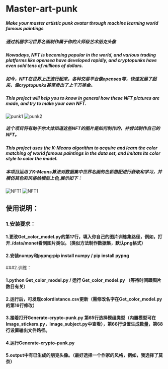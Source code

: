 # Master-art-punk
##### Make your master artistic punk avatar through machine learning world famous paintings
##### 通过机器学习世界名画制作属于你的大师级艺术朋克头像
##### Nowadays, NFT is becoming popular in the world, and various trading platforms like opensea have developed rapidly, and cryptopunks have even sold tens of millions of dollars.
##### 如今，NFT在世界上正流行起来，各种交易平台像opensea等，快速发展了起来，像cryptopunks甚至卖出了上千万美金。
##### This project will help you to know in general how these NFT pictures are made, and try to make your own NFT.
![punk1](https://raw.fastgit.org/philipjhc/Master-art-punk/main/Master-art-punk/cover_photo/example.png)
![punk2](https://raw.fastgit.org/philipjhc/Master-art-punk/main/Master-art-punk/cover_photo/example2.png)
##### 这个项目将有助于你大体知道这些NFT的图片是如何制作的，并尝试制作自己的NFT。
##### This project uses the K-Means algorithm to acquire and learn the color matching of world famous paintings in the data set, and imitate its color style to color the model.
##### 本项目运用了K-Means算法对数据集中世界名画的色彩搭配进行获取和学习，并模仿其色彩风格给模型上色,展示如下：
![NFT1](https://raw.fastgit.org/philipjhc/Master-art-punk/main/Master-art-punk/cover_photo/NFT1.png)
![NFT1](https://raw.fastgit.org/philipjhc/Master-art-punk/main/Master-art-punk/cover_photo/NFT4.png)
## 使用说明：
### 1.安装要求：
#### 1.更改Get_color_model.py的第17行，填入你自己的图片训练集路径，例如，打开./data/monet看到图片类似。（类似方法制作数据集，默认png格式）
#### 2.安装numpy和pypng:pip install numpy / pip install pypng
###2.训练：
#### 1.python Get_color_model.py / 运行 Get_color_model.py （等待时间跟图片数目有关）
#### 2.运行后，可发现colordistance.csv更新（需修改名字在Get_color_model.py的第16行修改）
#### 3.接着打开Generate-crypto-punk.py 第65行选择模组类型（内置模型可在Image_stickers.py，Image_subject.py中查看），第66行设置生成数量，第68行设置输出文件路径。
#### 4.运行Generate-crypto-punk.py
#### 5.output中有已生成的朋克头像。（最好选择一个作家的风格，例如，我选择了莫奈）